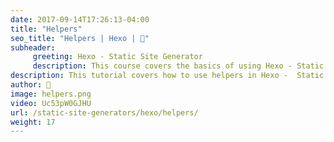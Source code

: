 ```yaml
---
date: 2017-09-14T17:26:13-04:00
title: "Helpers"
seo_title: "Helpers | Hexo | 🦒"
subheader:
     greeting: Hexo - Static Site Generator
     description: This course covers the basics of using Hexo - Static Site Generator. Work your way through the articles and we'll teach you everything you need to know to create a professional and scalable website or blog!
description: This tutorial covers how to use helpers in Hexo -  Static Site Generator.
author: 🦒
image: helpers.png
video: Uc53pW0GJHU
url: /static-site-generators/hexo/helpers/
weight: 17
---
```


